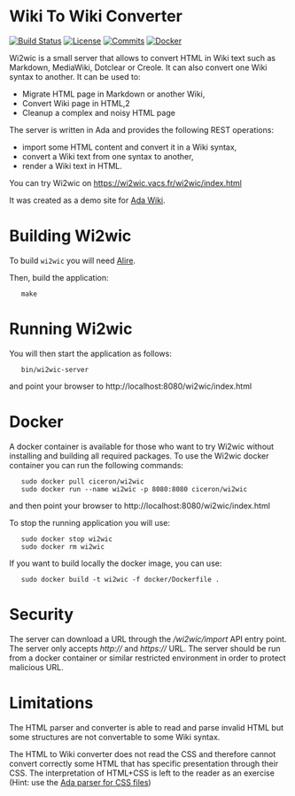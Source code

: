 # Wiki To Wiki Converter

[![Build Status](https://img.shields.io/endpoint?url=https://porion.vacs.fr/porion/api/v1/projects/wi2wic/badges/build.json)](https://porion.vacs.fr/porion/projects/view/wi2wic/summary)
[![License](https://img.shields.io/badge/license-APACHE2-blue.svg)](LICENSE)
[![Commits](https://img.shields.io/github/commits-since/stcarrez/wi2wic/1.0.0.svg)](Commits)
[![Docker](https://badgen.net/docker/pulls/ciceron/wi2wic)](https://hub.docker.com/r/ciceron/wi2wic/)

Wi2wic is a small server that allows to convert HTML in Wiki text such as Markdown, MediaWiki, Dotclear or Creole.
It can also convert one Wiki syntax to another.  It can be used to:

* Migrate HTML page in Markdown or another Wiki,
* Convert Wiki page in HTML,2
* Cleanup a complex and noisy HTML page

The server is written in Ada and provides the following REST operations:

* import some HTML content and convert it in a Wiki syntax,
* convert a Wiki text from one syntax to another,
* render a Wiki text in HTML.

You can try Wi2wic on https://wi2wic.vacs.fr/wi2wic/index.html

It was created as a demo site for [Ada Wiki](https://github.com/stcarrez/ada-wiki).

# Building Wi2wic

To build `wi2wic` you will need [Alire](https://github.com/alire-project/alire).

Then, build the application:
```
   make
```

# Running Wi2wic

You will then start the application as follows:
```
   bin/wi2wic-server
```

and point your browser to http://localhost:8080/wi2wic/index.html

# Docker

A docker container is available for those who want to try Wi2wic without installing
and building all required packages.  To use the Wi2wic docker container you can
run the following commands:

```
   sudo docker pull ciceron/wi2wic
   sudo docker run --name wi2wic -p 8080:8080 ciceron/wi2wic
```

and then point your browser to http://localhost:8080/wi2wic/index.html

To stop the running application you will use:
```
   sudo docker stop wi2wic
   sudo docker rm wi2wic
```

If you want to build locally the docker image, you can use:

```
   sudo docker build -t wi2wic -f docker/Dockerfile .
```

# Security

The server can download a URL through the */wi2wic/import* API entry point.
The server only accepts *http://* and *https://* URL.  The server should
be run from a docker container or similar restricted environment in order
to protect malicious URL.

# Limitations

The HTML parser and converter is able to read and parse invalid HTML but
some structures are not convertable to some Wiki syntax.

The HTML to Wiki converter does not read the CSS and therefore cannot
convert correctly some HTML that has specific presentation through their CSS.
The interpretation of HTML+CSS is left to the reader as an exercise
(Hint: use the [Ada parser for CSS files](https://github.com/stcarrez/ada-css))

